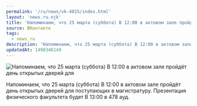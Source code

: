 ```yaml
---
permalink: '/ru/news/vk-4015/index.html'
layout: 'news.ru.njk'
title: 'Напоминаем, что 25 марта (суббота) В 12:00 в актовом зале пройдёт день открытых дверей для пост'
source: ВКонтакте
tags:
  - news_ru
description: 'Напоминаем, что 25 марта (суббота) В 12:00 в актовом зале пройдёт день открытых дверей для'
updatedAt: 1490346149
---
```

![Напоминаем, что 25 марта (суббота) В 12:00 в актовом зале пройдёт день открытых дверей для](https://sun9-76.userapi.com/impf/c626518/v626518481/54143/M83oV2S0zDU.jpg?size=1200x880&quality=96&proxy=1&sign=725615249019d41fef0624134270fb32&c_uniq_tag=9JoC8MpzgV5JpchAeYXrqyfECVmvZ15dH8kz4t9vqas&type=album)

Напоминаем, что 25 марта (суббота) В 12:00 в актовом зале пройдёт день открытых дверей для поступающих в магистратуру. Презентация физического факультета будет В 13:00 в 478 ауд.
